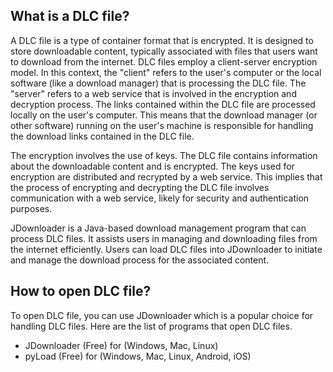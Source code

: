 ## What is a DLC file?

A DLC file is a type of container format that is encrypted. It is designed to store downloadable content, typically associated with files that users want to download from the internet. DLC files employ a client-server encryption model. In this context, the "client" refers to the user's computer or the local software (like a download manager) that is processing the DLC file. The "server" refers to a web service that is involved in the encryption and decryption process. The links contained within the DLC file are processed locally on the user's computer. This means that the download manager (or other software) running on the user's machine is responsible for handling the download links contained in the DLC file.

The encryption involves the use of keys. The DLC file contains information about the downloadable content and is encrypted. The keys used for encryption are distributed and recrypted by a web service. This implies that the process of encrypting and decrypting the DLC file involves communication with a web service, likely for security and authentication purposes.

JDownloader is a Java-based download management program that can process DLC files. It assists users in managing and downloading files from the internet efficiently. Users can load DLC files into JDownloader to initiate and manage the download process for the associated content.

## How to open DLC file?

To open DLC file, you can use JDownloader which is a popular choice for handling DLC files. Here are the list of programs that open DLC files.

- JDownloader (Free) for (Windows, Mac, Linux)
- pyLoad (Free) for (Windows, Mac, Linux, Android, iOS)





